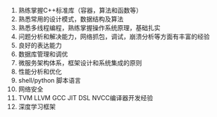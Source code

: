 1. 熟练掌握C++标准库（容器，算法和函数等）
2. 熟悉常用的设计模式，数据结构及算法
3. 熟悉多线程编程，熟练掌握操作系统原理，基础扎实
4. 问题分析和解决能力，网络抓包，调试，崩溃分析等方面有丰富的经验
5. 良好的表达能力
6. 数据库管理和调优
7. 微服务架构体系，框架设计和系统集成的原则
8. 性能分析和优化
9. shell/python 脚本语言
10. 网络安全
11. TVM LLVM GCC JIT DSL NVCC编译器开发经验
12. 深度学习框架

